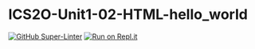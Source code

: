 # ICS2O-Unit1-02-HTML-hello_world
[![GitHub Super-Linter](https://github.com/shuang768/ICS2O-Intro-03-HTML/workflows/Lint%20Code%20Base/badge.svg)](https://github.com/marketplace/actions/super-linter)
[![Run on Repl.it](https://replit.com/badge/github/shuang768/ICS2O-Intro-03-HTML)](https://replit.com/new/github/shuang768/ICS2O-Intro-03-HTML)
